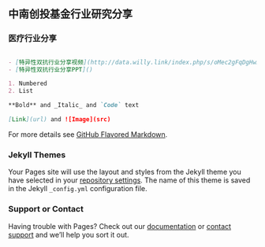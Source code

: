 ## 中南创投基金行业研究分享

### **医疗行业分享**

```markdown

- [特异性双抗行业分享视频](http://data.willy.link/index.php/s/oMec2gFqDgHw3P5)
- [特异性双抗行业分享PPT]()

1. Numbered
2. List

**Bold** and _Italic_ and `Code` text

[Link](url) and ![Image](src)
```

For more details see [GitHub Flavored Markdown](https://guides.github.com/features/mastering-markdown/).

### Jekyll Themes

Your Pages site will use the layout and styles from the Jekyll theme you have selected in your [repository settings](https://github.com/anerus/anerus.github.io/settings). The name of this theme is saved in the Jekyll `_config.yml` configuration file.

### Support or Contact

Having trouble with Pages? Check out our [documentation](https://help.github.com/categories/github-pages-basics/) or [contact support](https://github.com/contact) and we’ll help you sort it out.
